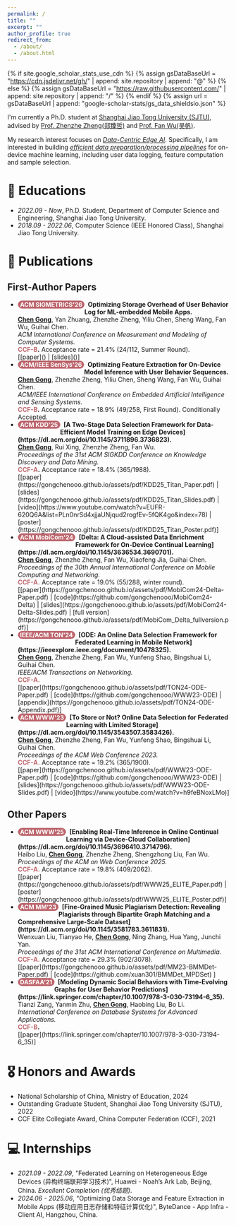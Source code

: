 ```yaml
---
permalink: /
title: ""
excerpt: ""
author_profile: true
redirect_from: 
  - /about/
  - /about.html
---
```


<style>
.pubtitle{
    background: #BD666D;
    color: white;
    font-size: 13.5px;
    padding: 1px 5px 1px 5px;
    border-radius: 9px;
    float: left;
    font-weight: bold;
}
.font-bold{
    font-weight:bold;
}
</style>


{% if site.google_scholar_stats_use_cdn %}
{% assign gsDataBaseUrl = "https://cdn.jsdelivr.net/gh/" | append: site.repository | append: "@" %}
{% else %}
{% assign gsDataBaseUrl = "https://raw.githubusercontent.com/" | append: site.repository | append: "/" %}
{% endif %}
{% assign url = gsDataBaseUrl | append: "google-scholar-stats/gs_data_shieldsio.json" %}

<span class='anchor' id='about-me'></span>

I'm currently a Ph.D. student at [Shanghai Jiao Tong University (SJTU)](https://en.sjtu.edu.cn/), advised by [Prof. Zhenzhe Zheng(郑臻哲)](https://zhengzhenzhe220.github.io/) and [Prof. Fan Wu(吴帆)](https://www.cs.sjtu.edu.cn/~fwu/). 

My research interest focuses on *<u>Data-Centric Edge AI</u>*. Specifically, I am interested in building *<u>efficient data preparation/processing pipelines</u>* for on-device machine learning, including user data logging, feature computation and sample selection.

# 📖 Educations
- *2022.09 - Now*, Ph.D. Student, Department of Computer Science and Engineering, Shanghai Jiao Tong University. 
- *2018.09 - 2022.06*, Computer Science (IEEE Honored Class), Shanghai Jiao Tong University. 

<span class='anchor' id='publications'></span>

# 📝 Publications 

## First-Author Papers

- <div class="pubtitle">ACM SIGMETRICS'26</div> &nbsp; <b>Optimizing Storage Overhead of User Behavior Log for ML-embedded Mobile Apps.</b> <br /> <u><b>Chen Gong</b></u>, Yan Zhuang, Zhenzhe Zheng, Yiliu Chen, Sheng Wang, Fan Wu, Guihai Chen. <br /> <i>ACM International Conference on Measurement and Modeling of Computer Systems.</i> <br /><b><font color="#BD666D">CCF-B</font>.</b> Acceptance rate = 21.4% (24/112, Summer Round).  <br /> [[paper]() | [slides]()]

- <div class="pubtitle">ACM/IEEE SenSys'26</div> &nbsp; <b>Optimizing Feature Extraction for On-Device Model Inference with User Behavior Sequences.</b> <br /> <u><b>Chen Gong</b></u>, Zhenzhe Zheng, Yiliu Chen, Sheng Wang, Fan Wu, Guihai Chen. <br /> <i>ACM/IEEE International Conference on Embedded Artificial Intelligence and Sensing Systems.</i> <br /><b><font color="#BD666D">CCF-B</font>.</b> Acceptance rate = 18.9% (49/258, First Round). Conditionally Accepted.

- <div class="pubtitle">ACM KDD'25</div> &nbsp; <b>[A Two-Stage Data Selection Framework for Data-Efficient Model Training on Edge Devices](https://dl.acm.org/doi/10.1145/3711896.3736823).</b> <br /> <u><b>Chen Gong</b></u>, Rui Xing, Zhenzhe Zheng, Fan Wu. <br /> <i>Proceedings of the 31st ACM SIGKDD Conference on Knowledge Discovery and Data Mining.</i> <br /><b><font color="#BD666D">CCF-A</font>.</b> Acceptance rate = 18.4% (365/1988).  <br /> [[paper](https://gongchenooo.github.io/assets/pdf/KDD25_Titan_Paper.pdf) | [slides](https://gongchenooo.github.io/assets/pdf/KDD25_Titan_Slides.pdf) | [video](https://www.youtube.com/watch?v=EUFR-620Q6A&list=PLn0nrSd4xjjaUNjqud2rogfEv-5fQK4go&index=78) | [poster](https://gongchenooo.github.io/assets/pdf/KDD25_Titan_Poster.pdf)]

- <div class="pubtitle">ACM MobiCom'24</div> &nbsp; <b>[Delta: A Cloud-assisted Data Enrichment Framework for On-Device Continual Learning](https://dl.acm.org/doi/10.1145/3636534.3690701).</b> <br /> <u><b>Chen Gong</b></u>, Zhenzhe Zheng, Fan Wu, Xiaofeng Jia, Guihai Chen. <br /> <i>Proceedings of the 30th Annual International Conference on Mobile Computing and Networking.</i> <br /> <b><font color="#BD666D">CCF-A.</font></b> Acceptance rate = 19.0% (55/288, winter round). <br /> [[paper](https://gongchenooo.github.io/assets/pdf/MobiCom24-Delta-Paper.pdf) | [code](https://github.com/gongchenooo/MobiCom24-Delta) | [slides](https://gongchenooo.github.io/assets/pdf/MobiCom24-Delta-Slides.pdf) | [full version](https://gongchenooo.github.io/assets/pdf/MobiCom_Delta_fullversion.pdf)]

- <div class="pubtitle">IEEE/ACM TON'24</div> &nbsp; <b>[ODE: An Online Data Selection Framework for Federated Learning in Mobile Network](https://ieeexplore.ieee.org/document/10478325).</b> <br /> <u><b>Chen Gong</b></u>, Zhenzhe Zheng, Fan Wu, Yunfeng Shao, Bingshuai Li, Guihai Chen. <br /> <i>IEEE/ACM Transactions on Networking.</i> <br /> <b><font color="#BD666D">CCF-A.</font></b> <br /> [[paper](https://gongchenooo.github.io/assets/pdf/TON24-ODE-Paper.pdf) | [code](https://github.com/gongchenooo/WWW23-ODE) | [appendix](https://gongchenooo.github.io/assets/pdf/TON24-ODE-Appendix.pdf)]

- <div class="pubtitle">ACM WWW'23</div> &nbsp; <b>[To Store or Not? Online Data Selection for Federated Learning with Limited Storage](https://dl.acm.org/doi/10.1145/3543507.3583426).</b> <br /> <u><b>Chen Gong</b></u>, Zhenzhe Zheng, Fan Wu, Yunfeng Shao, Bingshuai Li, Guihai Chen. <br /> <i>Proceedings of the ACM Web Conference 2023.</i> <br /> <b><font color="#BD666D">CCF-A.</font></b> Acceptance rate = 19.2% (365/1900). <br /> [[paper](https://gongchenooo.github.io/assets/pdf/WWW23-ODE-Paper.pdf) | [code](https://github.com/gongchenooo/WWW23-ODE) | [slides](https://gongchenooo.github.io/assets/pdf/WWW23-ODE-Slides.pdf) | [video](https://www.youtube.com/watch?v=h9feBNoxLMo)]

## Other Papers

- <div class="pubtitle">ACM WWW'25</div> &nbsp; <b>[Enabling Real-Time Inference in Online Continual Learning via Device-Cloud Collaboration](https://dl.acm.org/doi/10.1145/3696410.3714796).</b> <br /> Haibo Liu, <u><b>Chen Gong</b></u>, Zhenzhe Zheng, Shengzhong Liu, Fan Wu. <br /> <i>Proceedings of the ACM on Web Conference 2025.</i> <br /><b><font color="#BD666D">CCF-A.</font></b> Acceptance rate = 19.8% (409/2062).<br /> [[paper](https://gongchenooo.github.io/assets/pdf/WWW25_ELITE_Paper.pdf) | [poster](https://gongchenooo.github.io/assets/pdf/WWW25_ELITE_Poster.pdf)]

- <div class="pubtitle">ACM MM'23</div> &nbsp; <b>[Fine-Grained Music Plagiarism Detection: Revealing Plagiarists through Bipartite Graph Matching and a Comprehensive Large-Scale Dataset](https://dl.acm.org/doi/10.1145/3581783.3611831).</b> <br /> Wenxuan Liu, Tianyao He, <u><b>Chen Gong</b></u>, Ning Zhang, Hua Yang, Junchi Yan. <br /> <i>Proceedings of the 31st ACM International Conference on Multimedia.</i> <br /><b><font color="#BD666D">CCF-A.</font></b> Acceptance rate = 29.3% (902/3078). <br /> [[paper](https://gongchenooo.github.io/assets/pdf/MM23-BMMDet-Paper.pdf) | [code](https://github.com/xuan301/BMMDet_MPDSet) ]

- <div class="pubtitle">DASFAA'21</div> &nbsp; <b>[Modeling Dynamic Social Behaviors with Time-Evolving Graphs for User Behavior Predictions](https://link.springer.com/chapter/10.1007/978-3-030-73194-6_35).</b> <br /> Tianzi Zang, Yanmin Zhu, <u><b>Chen Gong</b></u>, Haobing Liu, Bo Li. <br /> <i>International Conference on Database Systems for Advanced Applications.</i> <br /><b><font color="#BD666D">CCF-B</font>.</b> <br /> [[paper](https://link.springer.com/chapter/10.1007/978-3-030-73194-6_35)] 

# 🎖 Honors and Awards
- National Scholarship of China, Ministry of Education, 2024
- Outstanding Graduate Student, Shanghai Jiao Tong University (SJTU), 2022
- CCF Elite Collegiate Award, China Computer Federation (CCF), 2021

# 💻 Internships
- *2021.09 - 2022.09*, "Federated Learning on Heterogeneous Edge Devices (异构终端联邦学习技术)", Huawei - Noah’s Ark Lab, Beijing, China. *Excellent Completion (优秀结题)*.
- *2024.06 - 2025.06*, "Optimizing Data Storage and Feature Extraction in Mobile Apps (移动应用日志存储和特征计算优化)", ByteDance - App Infra - Client AI, Hangzhou, China. 
